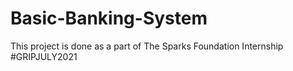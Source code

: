 # Basic-Banking-System
This project is done as a part of The Sparks Foundation Internship #GRIPJULY2021
